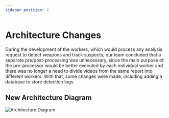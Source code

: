 ```yaml
---
sidebar_position: 2
---
```


# Architecture Changes

During the development of the workers, which would process any analysis request to detect weapons and track suspects, our team concluded that a separate pre/post-processing was unnecessary, since the main purpose of the pre-processor would be better executed by each individual worker and there was no longer a need to divide videos from the same report into different workers. With that, some changes were made, including adding a database to store detection logs.

## New Architecture Diagram

![Architecture Diagram](/img/new-architecture-diagram.jpg)

